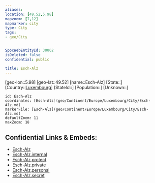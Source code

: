```yaml
---
aliases: 
location: [49.52,5.98]
mapzoom: [7,12] 
mapmarker: city 
type: City
tags:
- geo/City


SpocWebEntityId: 30062
isDeleted: false
confidential: public

title: Esch-Alz
---
```

[geo-lon::5.98]
[geo-lat::49.52]
[name::Esch-Alz]
[State::]
[Country::[Luxembourg](geo/Continent/Europe/Luxembourg.md)]
[StateId::]
[Population::]
[Unknown::]


```leaflet
id: Esch-Alz
coordinates: [Esch-Alz](geo/Continent/Europe/Luxembourg/City/Esch-Alz.md)
markerFile: [Esch-Alz](geo/Continent/Europe/Luxembourg/City/Esch-Alz.md)
defaultZoom: 11 
maxZoom: 18
```


## Confidential Links & Embeds: 
- [Esch-Alz](../../../../../../_public/geo/Continent/Europe/Luxembourg/City/Esch-Alz.md) 
- [Esch-Alz.internal](../../../../../../_internal/geo/Continent/Europe/Luxembourg/City/Esch-Alz.internal.md) 
- [Esch-Alz.protect](../../../../../../_protect/geo/Continent/Europe/Luxembourg/City/Esch-Alz.protect.md) 
- [Esch-Alz.private](../../../../../../_private/geo/Continent/Europe/Luxembourg/City/Esch-Alz.private.md) 
- [Esch-Alz.personal](../../../../../../_personal/geo/Continent/Europe/Luxembourg/City/Esch-Alz.personal.md) 
- [Esch-Alz.secret](../../../../../../_secret/geo/Continent/Europe/Luxembourg/City/Esch-Alz.secret.md) 
